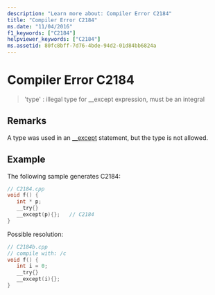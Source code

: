 ```yaml
---
description: "Learn more about: Compiler Error C2184"
title: "Compiler Error C2184"
ms.date: "11/04/2016"
f1_keywords: ["C2184"]
helpviewer_keywords: ["C2184"]
ms.assetid: 80fc8bff-7d76-4bde-94d2-01d84bb6824a
---
```

# Compiler Error C2184

> 'type' : illegal type for __except expression, must be an integral

## Remarks

A type was used in an [__except](../../c-language/try-except-statement-c.md) statement, but the type is not allowed.

## Example

The following sample generates C2184:

```cpp
// C2184.cpp
void f() {
   int * p;
   __try{}
   __except(p){};   // C2184
}
```

Possible resolution:

```cpp
// C2184b.cpp
// compile with: /c
void f() {
   int i = 0;
   __try{}
   __except(i){};
}
```

